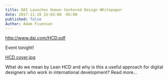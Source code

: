 ```yaml
---
title: DAI Launches Human Centered Design Whitepaper
date: 2017-11-28 15:03:00 -05:00
published: false
Author: Adam Fivenson
---
```


http://www.dai.com/HCD.pdf

Event tonight!

[HCD cover.jpg](/uploads/HCD%20cover.jpg)

What do we mean by Lean HCD and why is this a useful approach for digital designers who work in international development? Read more...

